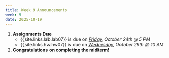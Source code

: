 ```yaml
---
title: Week 9 Announcements
week: 9
date: 2025-10-19
---
```


1. **Assignments Due**
    * {{site.links.lab.lab07}} is due on *<u>Friday</u>, October 24th @ 5 PM*
    * {{site.links.hw.hw07}} is due on *<u>Wednesday</u>, October 29th @ 10 AM*
3. **Congratulations on completing the midterm!**